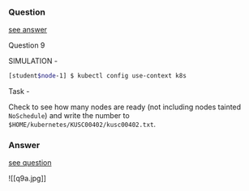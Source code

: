 ### Question

[see answer](#answer)

Question 9

SIMULATION -

```bash
[student$node-1] $ kubectl config use-context k8s
```

Task -

Check to see how many nodes are ready (not including nodes tainted `NoSchedule`) and write the number to `$HOME/kubernetes/KUSC00402/kusc00402.txt`.
























### Answer

[see question](#question)

![[q9a.jpg]]


